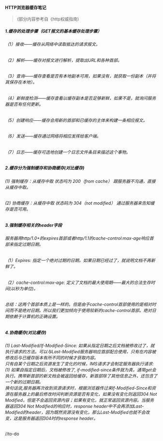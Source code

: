 #### HTTP浏览器缓存笔记
>(部分内容参考自《http权威指南)

##### 1.缓存的处理步骤（GET报文的基本缓存处理步骤）
###### （1）接收——缓存从网络中读取抵达的请求报文。
###### （2）解析——缓存对报文进行解析，提取出URL和各种首部。
###### （3）查询——缓存查看是否有本地副本可用，如果没有，就获取一份副本（并将其保存在本地）。
###### （4）新鲜度检测——缓存查看以缓存副本是否足够新鲜，如果不是，就询问服务器是否有任何更新。
###### （5）创建响应——缓存会用新的首部和已缓存的主体来构建一条相应报文。
###### （6）发送——缓存通过网络将相应发挥给客户端。
###### （7）日志——缓存可选地创建一个日志文件条目来描述这个事物。

##### 2.缓存分为强制缓存和协商缓存(对比缓存)
######  (1) 强制缓存：从缓存中取 状态吗为 200（from cache） 跟服务器不沟通，直接从缓存中取。
######  (2) 协商缓存：从缓存中取 状态码为 304（not modified） 通过服务器来告知缓存是否可用。

##### 3.强制缓存相关的header字段
######	服务器用http/1.0+的expires首部或者http/1.1的cache-control:max-age响应首部来指定过期日期。
###### （1）Expires: 指定一个绝对过期的日期。如果日期已经过了，就说明文档不再新鲜了。
###### （2）cache-control:max-age: 定义了文档的最大使用期——最大的合法生存时间(以秒为单位)。

###### 总结：这两个首部本质上是一样的。但是由于cache-control首部使用的是相对时间而不是绝对日期。所以我们更加倾向于使用较新的cache-control首部。绝对日期依赖于计算机的正确设置。

##### 4.协商缓存(对比缓存)
######  (1) Last-Modified/If-Modified-Since: 如果从指定日期之后文档被修改过了，就执行请求的方法。可以与Last-Modified服务器响应首部配合使用，只有在内容被修改后与已缓存版本有所不同的时候才获取内容。<br>只有自某个日期之后资源发生了变化的时候，IMS请求才会制定服务器执行请求:<br>(1) 如果自指定日期后，文档被修改了, if-modified-since条件就为真，通常get会执行。携带新首部的新文档会被返回给缓存，新首部除了其他信息之外，还包含了一个新的过期日期。<br>换句话说,服务器再次收到资源请求时，根据浏览器传过来If-Modified-Since和资源在服务器上的最后修改时间判断资源是否有变化，如果没有变化则返回304 Not Modified，但是不会返回资源内容；如果有变化，就正常返回资源内容。当服务器返回304 Not Modified的响应时，response header中不会再添加Last-Modified的header，因为既然资源没有变化，那么Last-Modified也就不会改变，这是服务器返回304时的response header。

//to-do
